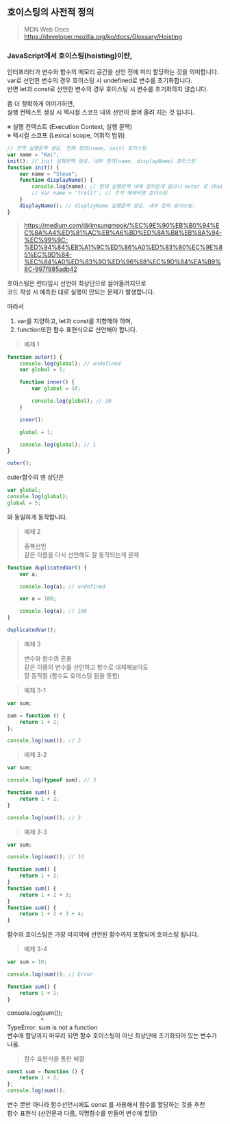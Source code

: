 ## 호이스팅의 사전적 정의

> MDN Web Docs &nbsp;&nbsp; https://developer.mozilla.org/ko/docs/Glossary/Hoisting

### JavaScript에서 호이스팅(hoisting)이란,

인터프리터가 변수와 함수의 메모리 공간을 선언 전에 미리 할당하는 것을 의미합니다.  
var로 선언한 변수의 경우 호이스팅 시 undefined로 변수를 초기화합니다.  
반면 let과 const로 선언한 변수의 경우 호이스팅 시 변수를 초기화하지 않습니다.

좀 더 정확하게 이야기하면,  
실행 컨텍스트 생성 시 렉시컬 스코프 내의 선언이 끌어 올려 지는 것 입니다.

※ 실행 컨텍스트 (Execution Context, 실행 문맥)  
※ 렉시컬 스코프 (Lexical scope, 어휘적 범위)

```javascript
// 전역 실행문맥 생성. 전체 정의(name, init) 호이스팅
var name = "Kai";
init(); // init 실행문맥 생성. 내부 정의(name, displayName) 호이스팅
function init() {
    var name = "Steve";
    function displayName() {
        console.log(name); // 현재 실행문맥 내에 정의된게 없으니 outer 로 chain
        // var name = 'troll?'; // 주석 해제되면 호이스팅
    }
    displayName(); // displayName 실행문맥 생성. 내부 정의 호이스팅.
}
```

> https://medium.com/@limsungmook/%EC%9E%90%EB%B0%94%EC%8A%A4%ED%81%AC%EB%A6%BD%ED%8A%B8%EB%8A%94-%EC%99%9C-%ED%94%84%EB%A1%9C%ED%86%A0%ED%83%80%EC%9E%85%EC%9D%84-%EC%84%A0%ED%83%9D%ED%96%88%EC%9D%84%EA%B9%8C-997f985adb42

호이스팅은 런타임시 선언이 최상단으로 끌어올려지므로  
코드 작성 시 예측한 대로 실행이 안되는 문제가 발생합니다.

따라서

1. var를 지양하고, let과 const를 지향해야 하며,
2. function또한 함수 표현식으로 선언해야 합니다.

> 예제 1

```javascript
function outer() {
    console.log(global); // undefined
    var global = 5;

    function inner() {
        var global = 10;

        console.log(global); // 10
    }

    inner();

    global = 1;

    console.log(global); // 1
}

outer();
```

outer함수의 맨 상단은

```javascript
var global;
console.log(global);
global = 5;
```

와 동일하게 동작합니다.

> 예제 2
>
> 중복선언  
> 같은 이름을 다시 선언해도 잘 동작되는게 문제

```javascript
function duplicatedVar() {
    var a;

    console.log(a); // undefined

    var a = 100;

    console.log(a); // 100
}

duplicatedVar();
```

> 예제 3
>
> 변수와 함수의 혼용  
> 같은 이름의 변수를 선언하고 함수로 대체해보아도  
> 잘 동작됨 (함수도 호이스팅 됨을 뜻함)

> 예제 3-1

```javascript
var sum;

sum = function () {
    return 1 + 2;
};

console.log(sum()); // 3
```

> 예제 3-2

```javascript
var sum;

console.log(typeof sum); // 3

function sum() {
    return 1 + 2;
}

console.log(sum()); // 3
```

> 예제 3-3

```javascript
var sum;

console.log(sum()); // 10

function sum() {
    return 1 + 2;
}
function sum() {
    return 1 + 2 + 3;
}
function sum() {
    return 1 + 2 + 3 + 4;
}
```

함수의 호이스팅은 가장 마지막에 선언된 함수까지 포함되어
호이스팅 됩니다.

> 예제 3-4

```javascript
var sum = 10;

console.log(sum()); // Error

function sum() {
    return 1 + 2;
}
```

console.log(sum());  
 &nbsp;&nbsp;&nbsp;&nbsp;&nbsp;&nbsp;&nbsp;&nbsp;&nbsp;&nbsp;&nbsp;&nbsp;&nbsp;&nbsp;&nbsp;&nbsp;&nbsp;&nbsp;&nbsp;&nbsp;^  
TypeError: sum is not a function  
변수에 할당까지 마무리 되면 함수 호이스팅이 아닌
최상단에 초기화되어 있는 변수가 나옴.

> 함수 표현식을 통한 해결

```javascript
const sum = function () {
    return 1 + 2;
};
console.log(sum());
```

변수 뿐만 아니라 함수선언시에도 const 를 사용해서 함수를 할당하는 것을 추천  
함수 표현식 (선언문과 다름, 익명함수를 만들어 변수에 할당)
